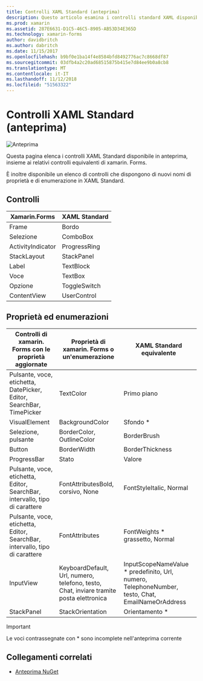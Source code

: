 ```yaml
---
title: Controlli XAML Standard (anteprima)
description: Questo articolo esamina i controlli standard XAML disponibili in xamarin. Forms.
ms.prod: xamarin
ms.assetid: 287E6631-D1C5-46C5-8905-AB53D34E365D
ms.technology: xamarin-forms
author: davidbritch
ms.author: dabritch
ms.date: 11/15/2017
ms.openlocfilehash: b9bf0e1ba14f4e8584bfd8492776ac7c8668df87
ms.sourcegitcommit: 03dfb4a2c20ad68515875b415e7d84ee9b0a8cb8
ms.translationtype: MT
ms.contentlocale: it-IT
ms.lasthandoff: 11/12/2018
ms.locfileid: "51563322"
---
```

# <a name="xaml-standard-preview-controls"></a>Controlli XAML Standard (anteprima)

![Anteprima](~/media/shared/preview.png)

Questa pagina elenca i controlli XAML Standard disponibile in anteprima, insieme ai relativi controlli equivalenti di xamarin. Forms.

È inoltre disponibile un elenco di controlli che dispongono di nuovi nomi di proprietà e di enumerazione in XAML Standard.

## <a name="controls"></a>Controlli

|Xamarin.Forms|XAML Standard|
|--- |--- |
|Frame|Bordo|
|Selezione|ComboBox|
|ActivityIndicator|ProgressRing|
|StackLayout|StackPanel|
|Label|TextBlock|
|Voce|TextBox|
|Opzione|ToggleSwitch|
|ContentView|UserControl|


## <a name="properties-and-enumerations"></a>Proprietà ed enumerazioni

|Controlli di xamarin. Forms con le proprietà aggiornate|Proprietà di xamarin. Forms o un'enumerazione|XAML Standard equivalente|
|--- |--- |--- |
|Pulsante, voce, etichetta, DatePicker, Editor, SearchBar, TimePicker|TextColor|Primo piano|
|VisualElement|BackgroundColor|Sfondo *|
|Selezione, pulsante|BorderColor, OutlineColor|BorderBrush|
|Button|BorderWidth|BorderThickness|
|ProgressBar|Stato|Valore|
|Pulsante, voce, etichetta, Editor, SearchBar, intervallo, tipo di carattere|FontAttributesBold, corsivo, None|FontStyleItalic, Normal|
|Pulsante, voce, etichetta, Editor, SearchBar, intervallo, tipo di carattere|FontAttributes|FontWeights * grassetto, Normal|
|InputView|KeyboardDefault, Url, numero, telefono, testo, Chat, inviare tramite posta elettronica|InputScopeNameValue * predefinito, Url, numero, TelephoneNumber, testo, Chat, EmailNameOrAddress|
|StackPanel|StackOrientation|Orientamento *|

> [!IMPORTANT]
> Le voci contrassegnate con * sono incomplete nell'anteprima corrente

## <a name="related-links"></a>Collegamenti correlati

- [Anteprima NuGet](https://aka.ms/xf-xamlstandard-nuget)
